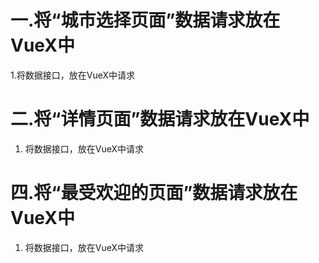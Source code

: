 # 一.将“城市选择页面”数据请求放在VueX中

1.将数据接口，放在VueX中请求
<script>
import Vue from 'vue'
import Vuex from 'vuex'
import { getHotList } from "@/api";//引入'axios'请求

Vue.use(Vuex)

export default new Vuex.Store({
    state: {
      cityName:localStorage.getItem("name") || "北京", //将最后的城市选择，存储到本地：当再次登录时，就是上次点击的城市
      cityId:localStorage.getItem("id") || 1002,       //setItem:是存，getItem：是取，||:如果没有存储过，则默认是："北京",1002,

      // 数据也要放在VueX中
      list:[],
    },
    mutations: {
      changeCity(state,payload){
        state.cityName = payload.name //state的cityName = payload形参.name是自定义的
        state.cityId = payload.id //state的cityId = payload形参.id是自定义的
      },
      getHotState(state,payload){//因为不可以直接获取 state中的 list:[]，需要在 mutations设置方法，并传值
                    // payload = actions 中 getHot内的res
        state.list = payload.data.data.not
      }
    },
    actions: {//将异步的请求数据放在actions中
      getHot({commit}){//传入 mutations 中 {commit}的解构方法，将 actions 中获取的异步数据，传给 mutations
        getHotList().then((res) => {
          // this.list = res.data.data.not ----是不可以直接获取 state中的 list:[]
          commit("getHotState",res)
          //commit 传给 mutations 的 getHotState方法，   res = payload
        })
      }
      //或 async 和 await
      async getHot({commit}){
        const res = await getHotList()
        // this.list = res.data.data.not ----是不可以直接获取 state中的 list:[]
        commit("getHotState",res)
      }
    }
})

2. 在组件中通过计算属性获取：Store仓库actions中的异步方法

<template>
  <div class="father" v-if="list.length">
    <div class="not-city">
      <p>热门城市</p>
      <div class="not-diqu" v-for="item in hotCity.cities" :key="item.cityId" @click="getcity(item)">
        {{ item.name }}
      </div>
    </div>
    <div class="city" v-for="(item, index) in otherCity" :key="index">
      <p>{{ item.title }}</p>
      <div class="diqu" v-for="val in item.cities" :key="val.cityId" @click="getcity(val)">
        {{ val.name }}
      </div>
    </div>
  </div>
</template>

<script>
删除，import { getHotList } from "@/api"; 因为直接在 Store仓库的 actions 中请求数据，所以不需要在组件中引入了
import { mapState,mapMutations，mapActions} from "vuex";

export default {
  mounted(){//将 actions 的方法引入到生命周期
    this.$store.dispatch("getHot")，//Store仓库actions中的异步方法   ...mapState(["list"])//获取state 的 list
  },
  methods:{
    ...mapMutations(["changeCity"]),//引入Store仓库中 mutations方法
    getcity(item){//上面共用一个事件，（item，val），此时的item是形参
      this.changeCity({name:item.name,id:item.cityId})//store仓库的 mutations 方法，name是payload.name,id是payload.id
      localStorage.setItem("name",item.name)//当再次登录时，就是上次点击的城市
      localStorage.setItem("id",item.cityId)
      this.$router.go(-1)//点击时，后退一步
    }
  },
  computed:() {//将 state 的 list:[],放入到计算属性中
    ...mapState(["list"]),//获取state 的 list数据
    hotCity() {
      return this.list[0];
    },
    otherCity() {
      return this.list.slice(1);
    },
  },
};
</script>



# 二.将“详情页面”数据请求放在VueX中

1. 将数据接口，放在VueX中请求
<script>
import Vue from 'vue'
import Vuex from 'vuex'
import { getHotList } from "@/api";//引入'axios'请求

Vue.use(Vuex)

export default new Vuex.Store({
    state: {
      // 详情页面数据放在VueX中
      list:[],
    },
    mutations: {
      bbb(state,payload){//因为不可以直接获取 state中的 list:[]，需要在 mutations设置方法，并传值
        state.list = payload.data.data.not
      }
    },
    //详情页面异步函数
    actions: {//将异步的请求数据放在actions中
        async getData({commit}){ //异步转同步
            const res = await getHotList({id:this.id})//将传入的id = 马上使用的id
            commit("bbb",res)
        }
    }
})

2. 在组件中通过计算属性获取：Store仓库actions中的异步方法
<template>
    <div>
        <div v-if="list">//如果list存在，则显示 list的div
          <div>这是详情的页面--{{id}}</div>
          <p>{{list.nm}}</p>
          <!-- 此时不需要用v-for来遍历了，因为我们已经把id带进来了 -->
          <img :src="list.img | formatUrl" alt=""> //必须加 | formatUrl的方法，然后在<script>写
          <buttom @click="aaa">猜你喜欢</buttom>
        </div>
        <div v-else>loading...</div>//否则显示：loading...
    </div>
</template>

<script>
import { getHotList } from "@/api";//删除，因为直接在 Store仓库的 actions 中请求数据，所以不需要在组件中引入了

import { mapState,mapActions} from "vuex";

export default {
    props:["id"],//接收id

    mounted(){
      this.getData({id:this.id})
    },

    methods:{
      ...mapActions(["getData"]),
      aaa(){
        this.$router.push("@/详情")
      }
    },

    computed:{
      ...mapState(["list"])
    },

    filters:{ //图片不能直接显示，需要过滤器的方法
        formatUrl(val){
          return val && val.split("/w.h").join("/200.300")
                // 如果val存在，则才会有：val.split("/w.h").join("/200.300")
        }
    },
}








# 三.详情页面跳转到其他详情页面

1. 由于详情页面跳转到其他详情页面，虽然路由的路径改变了，但是页面还是没有改变

2. 原因是同样的组件系统会被复用

3. 解决办法一： this.$route 和 watch监听属性
 
             详情页到详情页，组件会进行服用（不会被销毁和重新创建了），系统为了提高性能

             用监听属性的:$route()方法----“猜你喜欢”时，才会使用
data(){
    return {
        id:""
    }
}
created() {
   this.id = this.$route.params.id
}
watch:{
   $route(val,oldval){
     <!-- console.log(val) -->新的
     <!-- console.log(oldval) -->旧的
     this.id = to.params.id  //取新的id
   } 
}


4. 解决办法二： 在自身组件中，使用：beforeRouteUpdata(to,from,next){}的方法
<script>
import { getHotList } from "@/api";//在"api"文件中引入对应的方法
export default {
    props:["id"],//接受id
    data(){
        return {
            list:{} //对象的类型
        }
    },
     async beforeRouteUpdata(to,from,next){
        const res = await getHotList({id:to.params.id})
        this.list = res.data.data.not
        next()
     }
}
</script>




# 四.将“最受欢迎的页面”数据请求放在VueX中

1. 将数据接口，放在VueX中请求
<script>
import Vue from 'vue'
import Vuex from 'vuex'
import { getHotList } from "@/api";

Vue.use(Vuex)

export default new Vuex.Store({
    state: {
      //最受欢迎的页面
      hotList: [],
    },
    mutations: {
      bbb(state,payload){//因为不可以直接获取 state中的 list:[]，需要在 mutations设置方法，并传值
        state.hotList = payload.data.data.not
      }
    },
    actions: {
      //最受欢迎的页面的异步函数
      getData({commit}){ 
        return new Promise((resolve)=>{
          getHotList().then((res))=>{
            commit("bbb",res)
            resolve()
          }
        })
      }
    }
  })

2. 在组件中通过计算属性获取：Store仓库actions中的异步方法
<template>
  <div class="HomeFavorable">
    <p class="hello">最受好评电影</p>
    <div class="wrapper">
      <ul>
        <li v-for="item in hotList" :key="item.id">
          <img :src="item.img" alt="" />
          <i>观众评分&nbsp;{{ item.mk }}</i>
          <span>{{ item.nm }}</span>
        </li>
      </ul>
    </div>
  </div>
</template>

<script>
let res
import { mapState,mapActions} from "vuex";}
import BetterScroll from "better-scroll";
export default {
  computed:{
    ...mapState(["hotList"])
  },
  mounted() {
    //这里不可以加 BetterScroll，必须是数据请求完毕以后才能添加,所以在actions内，加必须加 new Promis
    this.getData().then(()=>{
      this.$nextTick(() => {//这里不需要 this.$nextTick，因为有.then
        //在 mounted(){} 生命周期钩子内，加一个 this.$nextTick(()=>{}) 的方法，将 new BetterScroll缩写的实例对象放入里面
        new BetterScroll(".wrapper", {
          observeDOM: true,
          startX: 0,
          scrollX: true,
          scrollY: false,
          click: true,
        });
      });
    })
  },

###  也可以不用.then(),用 async 和await,但是在 Vuex 的 actions 中， return new Promise(()=>{}),还是要有的
  //  async mounted() {
  //   await this.getData()
  //       new BetterScroll(".wrapper", {
  //         observeDOM: true,
  //         startX: 0,
  //         scrollX: true,
  //         scrollY: false,
  //         click: true,
  //       });
  //   },
  methods: {
    ...mapActions(["getData"]),//方法中调用 actions的异步请求
  },
};
</script>

